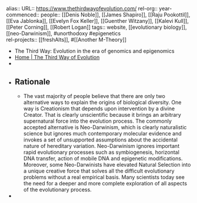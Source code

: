 alias::
URL:: https://www.thethirdwayofevolution.com/
rel-org:: 
year-commenced::
people:: [[Denis Noble]], [[James Shapiro]], [[Raju Pookottil]], [[Eva Jablonka]], [[Evelyn Fox Keller]], [[Guenther Witzany]], [[Kalevi Kull]], [[Peter Corning]], [[Robert Logan]] 
tags:: website, [[evolutionary biology]], [[neo-Darwinism]], #unorthodoxy #epigenetics  
rel-projects:: [[freshAlts]], #[[Another M-Theory]] 


- The Third Way: Evolution in the era of genomics and epigenomics
- [Home | The Third Way of Evolution](https://www.thethirdwayofevolution.com/)
-
- ## Rationale
	- The vast majority of people believe that there are only two alternative ways to explain the origins of biological diversity. One way is Creationism that depends upon intervention by a divine Creator. That is clearly unscientific because it brings an arbitrary supernatural force into the evolution process. The commonly accepted alternative is Neo-Darwinism, which is clearly naturalistic science but ignores much contemporary molecular evidence and invokes a set of unsupported assumptions about the accidental nature of hereditary variation. Neo-Darwinism ignores important rapid evolutionary processes such as symbiogenesis, horizontal DNA transfer, action of mobile DNA and epigenetic modifications. Moreover, some Neo-Darwinists have elevated Natural Selection into a unique creative force that solves all the difficult evolutionary problems without a real empirical basis. Many scientists today see the need for a deeper and more complete exploration of all aspects of the evolutionary process.
-